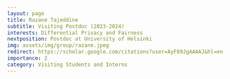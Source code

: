 ```yaml
---
layout: page
title: Razane Tajeddine
subtitle: Visiting Postdoc (2023-2024)
interests: Differential Privacy and Fairness
nextposition: Postdoc at University of Helsinki
img: assets/img/group/razane.jpeg
redirect: https://scholar.google.com/citations?user=AyF89JgAAAAJ&hl=en
importance: 2
category: Visiting Students and Interns
---
```

